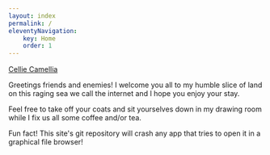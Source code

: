 ```yaml
---
layout: index
permalink: /
eleventyNavigation:
    key: Home
    order: 1
---
```

 <div class="h-card">
                <p>
                    <a class="u-url" rel="me" href="https://celadon.moe"><span class="p-name">Cellie Camellia</span></a ><img class="u-photo" width="15px" src="/images/logo.svg" />
                </p>
            </div>
        <p>Greetings friends and enemies! I welcome you all to my humble slice of land on this raging sea we call the internet and I hope you enjoy your stay.</p>
        <p>Feel free to take off your coats and sit yourselves down in my drawing room while I fix us all some coffee and/or tea.</p>

Fun fact! This site's git repository will crash any app that tries to open it in a graphical file browser!
    